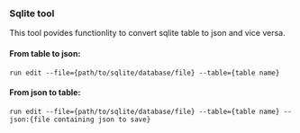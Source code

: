 ### Sqlite tool
This tool  povides functionlity to convert sqlite table to json and vice versa.

#### From table to json:
`run edit --file={path/to/sqlite/database/file} --table={table name}`

#### From json to table:
`run edit --file={path/to/sqlite/database/file} --table={table name} --json:{file containing json to save}`


